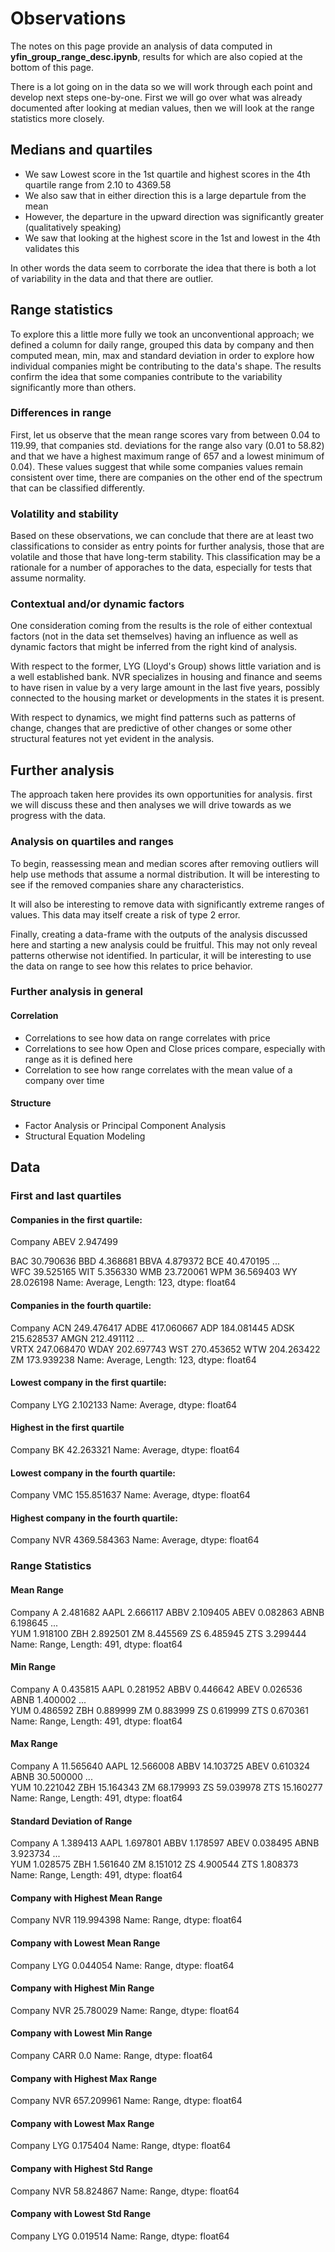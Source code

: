 # Observations

The notes on this page provide an analysis of data computed in **yfin_group_range_desc.ipynb**, results for which are also copied at the bottom of this page. 

There is a lot going on in the data so we will work through each point and develop next steps one-by-one. First we will go over what was already documented after looking at median values, then we will look at the range statistics more closely.

## Medians and quartiles

- We saw Lowest score in the 1st quartile and highest scores in the 4th quartile range from 2.10 to 4369.58
- We also saw that in either direction this is a large departule from the mean
- However, the departure in the upward direction was significantly greater (qualitatively speaking)
- We saw that looking at the highest score in the 1st and lowest in the 4th validates this

In other words the data seem to corrborate the idea that there is both a lot of variability in the data and that there are outlier.  

## Range statistics

To explore this a little more fully we took an unconventional approach; we defined a column for daily range, grouped this data by company and then computed mean, min, max and standard deviation in order to explore how individual companies might be contributing to the data's shape. The results confirm the idea that some companies contribute to the variability significantly more than others. 

### Differences in range

First, let us observe that the mean range scores vary from between 0.04 to 119.99, that companies std. deviations for the range also vary (0.01 to 58.82) and that we have a highest maximum range of 657 and a lowest minimum of 0.04). These values suggest that while some companies values remain consistent over time, there are companies on the other end of the spectrum that can be classified differently. 

### Volatility and stability

Based on these observations, we can conclude that there are at least two classifications to consider as entry points for further analysis, those that are volatile and those that have long-term stability. This classification may be a rationale for a number of apporaches to the data, especially for tests that assume normality.  

### Contextual and/or dynamic factors

One consideration coming from the results is the role of either contextual factors (not in the data set themselves) having an influence as well as dynamic factors that might be inferred from the right kind of analysis. 

With respect to the former, LYG (Lloyd's Group) shows little variation and is a well established bank. NVR specializes in housing and finance and seems to have risen in value by a very large amount in the last five years, possibly connected to the housing market or developments in the states it is present. 

With respect to dynamics, we might find patterns such as patterns of change, changes that are predictive of other changes or some other structural features not yet evident in the analysis. 

## Further analysis

The approach taken here provides its own opportunities for analysis. first we will discuss these and then analyses we will drive towards as we progress with the data.

### Analysis on quartiles and ranges

To begin, reassessing mean and median scores after removing outliers will help use methods that assume a normal distribution. It will be interesting to see if the removed companies share any characteristics. 

It will also be interesting to remove data with significantly extreme ranges of values. This data may itself create a risk of type 2 error.  

Finally, creating a data-frame with the outputs of the analysis discussed here and starting a new analysis could be fruitful. This may not only reveal patterns otherwise not identified. In particular, it will be interesting to use the data on range to see how this relates to price behavior. 

### Further analysis in general

#### Correlation
- Correlations to see how data on range correlates with price
- Correlations to see how Open and Close prices compare, especially with range as it is defined here
- Correlation to see how range correlates with the mean value of a company over time

#### Structure 
- Factor Analysis or Principal Component Analysis 
- Structural Equation Modeling 

## Data

### First and last quartiles

#### Companies in the first quartile:
Company
ABEV     2.947499

BAC     30.790636
BBD      4.368681
BBVA     4.879372
BCE     40.470195
          ...    
WFC     39.525165
WIT      5.356330
WMB     23.720061
WPM     36.569403
WY      28.026198
Name: Average, Length: 123, dtype: float64

#### Companies in the fourth quartile:
Company
ACN     249.476417
ADBE    417.060667
ADP     184.081445
ADSK    215.628537
AMGN    212.491112
           ...    
VRTX    247.068470
WDAY    202.697743
WST     270.453652
WTW     204.263422
ZM      173.939238
Name: Average, Length: 123, dtype: float64

#### Lowest company in the first quartile:
Company
LYG    2.102133
Name: Average, dtype: float64

#### Highest in the first quartile
Company
BK    42.263321
Name: Average, dtype: float64

#### Lowest company in the fourth quartile:
Company
VMC    155.851637
Name: Average, dtype: float64

#### Highest company in the fourth quartile:
Company
NVR    4369.584363
Name: Average, dtype: float64



### Range Statistics

#### Mean Range
Company
A       2.481682
AAPL    2.666117
ABBV    2.109405
ABEV    0.082863
ABNB    6.198645
          ...   
YUM     1.918100
ZBH     2.892501
ZM      8.445569
ZS      6.485945
ZTS     3.299444
Name: Range, Length: 491, dtype: float64

#### Min Range
Company
A       0.435815
AAPL    0.281952
ABBV    0.446642
ABEV    0.026536
ABNB    1.400002
          ...   
YUM     0.486592
ZBH     0.889999
ZM      0.883999
ZS      0.619999
ZTS     0.670361
Name: Range, Length: 491, dtype: float64

#### Max Range
Company
A       11.565640
AAPL    12.566008
ABBV    14.103725
ABEV     0.610324
ABNB    30.500000
          ...    
YUM     10.221042
ZBH     15.164343
ZM      68.179993
ZS      59.039978
ZTS     15.160277
Name: Range, Length: 491, dtype: float64

#### Standard Deviation of Range
Company
A       1.389413
AAPL    1.697801
ABBV    1.178597
ABEV    0.038495
ABNB    3.923734
          ...   
YUM     1.028575
ZBH     1.561640
ZM      8.151012
ZS      4.900544
ZTS     1.808373
Name: Range, Length: 491, dtype: float64

#### Company with Highest Mean Range
Company
NVR    119.994398
Name: Range, dtype: float64

#### Company with Lowest Mean Range
Company
LYG    0.044054
Name: Range, dtype: float64

#### Company with Highest Min Range
Company
NVR    25.780029
Name: Range, dtype: float64

#### Company with Lowest Min Range
Company
CARR    0.0
Name: Range, dtype: float64

#### Company with Highest Max Range
Company
NVR    657.209961
Name: Range, dtype: float64

#### Company with Lowest Max Range
Company
LYG    0.175404
Name: Range, dtype: float64

#### Company with Highest Std Range
Company
NVR    58.824867
Name: Range, dtype: float64

#### Company with Lowest Std Range
Company
LYG    0.019514
Name: Range, dtype: float64

